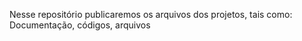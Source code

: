Nesse repositório publicaremos os arquivos dos projetos, tais como: Documentação, códigos, arquivos 
